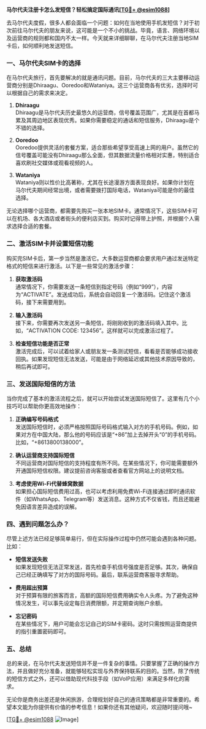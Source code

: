 **马尔代夫注册卡怎么发短信？轻松搞定国际通讯[[TG💪+ @esim1088](https://t.me/s/esim1088)]**

去马尔代夫度假，很多人都会面临一个问题：如何在当地使用手机发短信？对于初次前往马尔代夫的朋友来说，这可能是一个不小的挑战。毕竟，语言、网络环境以及运营商的规则都和国内不太一样。今天就来详细聊聊，在马尔代夫注册当地SIM卡后，如何顺利地发送短信。

### 一、马尔代夫SIM卡的选择

在马尔代夫旅行，首先要解决的就是通讯问题。目前，马尔代夫的三大主要移动运营商分别是Dhiraagu、Ooredoo和Wataniya。这三个运营商各有优劣，选择时可以根据自己的需求来决定。

1. **Dhiraagu**  
   Dhiraagu是马尔代夫历史最悠久的运营商，信号覆盖范围广，尤其是在首都马累及其周边地区表现优秀。如果你需要稳定的通话和短信服务，Dhiraagu是个不错的选择。

2. **Ooredoo**  
   Ooredoo提供灵活的套餐方案，适合那些希望享受高速上网的用户。虽然它的信号覆盖可能没有Dhiraagu那么全面，但其数据流量价格相对实惠，特别适合喜欢刷社交媒体或观看视频的人。

3. **Wataniya**  
   Wataniya则以性价比高著称，尤其在长途漫游方面表现良好。如果你计划在马尔代夫期间经常出境，或者需要拨打国际电话，Wataniya可能是你的最佳选择。

无论选择哪个运营商，都需要先购买一张本地SIM卡。通常情况下，这些SIM卡可以在机场、各大酒店或者街头的便利店买到。购买时记得带上护照，并根据个人需求选择合适的套餐。

### 二、激活SIM卡并设置短信功能

购买完SIM卡后，第一步当然是激活它。大多数运营商都会要求用户通过发送特定格式的短信来进行激活。以下是一些常见的激活步骤：

1. **获取激活码**  
   通常情况下，你需要发送一条短信到指定号码（例如“999”），内容为“ACTIVATE”。发送成功后，系统会自动回复一个激活码。记住这个激活码，接下来需要用到。

2. **输入激活码**  
   接下来，你需要再次发送另一条短信，将刚刚收到的激活码填入其中。比如，“ACTIVATION CODE: 123456”。这样就可以完成激活过程了。

3. **检查短信功能是否正常**  
   激活完成后，可以试着给家人或朋友发一条测试短信，看看是否能够成功接收回执。如果发现短信无法发送，可能是由于网络延迟或其他技术原因导致的，稍后再试即可。

### 三、发送国际短信的方法

当你完成了基本的激活流程之后，就可以开始尝试发送国际短信了。这里有几个小技巧可以帮助你更高效地操作：

1. **正确编写号码格式**  
   发送国际短信时，必须严格按照国际号码格式输入对方的手机号码。例如，如果对方在中国大陆，那么他的号码应该是“+86”加上去掉开头“0”的手机号码。比如，“+8613800138000”。

2. **确认运营商支持国际短信**  
   不同运营商对国际短信的支持程度有所不同。在某些情况下，你可能需要额外开通国际短信权限。建议提前咨询客服或者查看官方网站上的说明文档。

3. **考虑使用Wi-Fi代替蜂窝数据**  
   如果担心国际短信费用过高，也可以考虑利用免费Wi-Fi连接通过即时通讯软件（如WhatsApp、Telegram等）发送消息。这种方式不仅省钱，而且还能避免因语言差异造成的误解。

### 四、遇到问题怎么办？

尽管上述方法已经足够简单易行，但在实际操作过程中仍然可能会遇到各种问题。比如：

- **短信发送失败**  
  如果发现短信无法正常发送，首先检查手机信号强度是否足够。其次，确保自己已经正确填写了对方的国际号码。最后，联系运营商客服寻求帮助。

- **费用超出预算**  
  对于预算有限的旅客而言，高额的国际短信费用确实令人头疼。为了避免这种情况发生，可以事先设定每日消费限额，并定期查询账户余额。

- **忘记密码**  
  在某些情况下，用户可能会忘记自己的SIM卡密码。这时只需按照运营商提供的指引重置密码即可。

### 五、总结

总的来说，在马尔代夫发送短信并不是一件复杂的事情。只要掌握了正确的操作方法，并且做好充分准备，就能够轻松实现与外界保持联系的目的。当然，除了传统的短信方式之外，还可以借助现代科技手段（如VoIP应用）来满足多样化的需求。

无论你是商务出差还是休闲旅游，合理规划好自己的通讯策略都是非常重要的。希望本文能为你提供有价值的参考信息！如果你还有其他疑问，欢迎随时提问哦~

[[TG💪+ @esim1088](https://t.me/s/esim1088) ![Image](https://i.postimg.cc/4NQfJmqS/Snipaste-2025-05-13-00-14-12.png)]